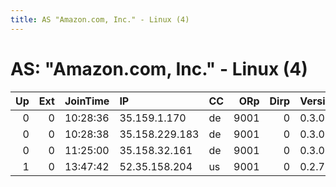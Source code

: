 ```yaml
---
title: AS "Amazon.com, Inc." - Linux (4)
---
```


# AS: "Amazon.com, Inc." - Linux (4)

|   Up |   Ext | JoinTime   | IP             | CC   |   ORp |   Dirp | Version   | Contact                   | Nickname        |   eFamMembers |
|-----:|------:|:-----------|:---------------|:-----|------:|-------:|:----------|:--------------------------|:----------------|--------------:|
|    0 |     0 | 10:28:36   | 35.159.1.170   | de   |  9001 |      0 | 0.3.0.9   | https://keybase.io/knutol | mapicf5a9b256ce |             1 |
|    0 |     0 | 10:28:38   | 35.158.229.183 | de   |  9001 |      0 | 0.3.0.9   | https://keybase.io/knutol | mapic4a45be38ad |             1 |
|    0 |     0 | 11:25:00   | 35.158.32.161  | de   |  9001 |      0 | 0.3.0.9   | https://keybase.io/knutol | mapica5e9226f68 |             1 |
|    1 |     0 | 13:47:42   | 52.35.158.204  | us   |  9001 |      0 | 0.2.7.6   | None                      | Unnamed         |             1 |
